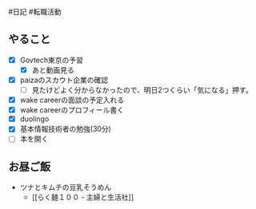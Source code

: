 #日記 #転職活動 

## やること
- [x] Govtech東京の予習
	- [x] あと動画見る
- [x] paizaのスカウト企業の確認
	- [ ] 見たけどよく分からなかったので、明日2つくらい「気になる」押す。
- [x] wake careerの面談の予定入れる
- [x] wake careerのプロフィール書く
- [x] duolingo
- [x] 基本情報技術者の勉強(30分)
- [ ] 本を開く

## お昼ご飯
- ツナとキムチの豆乳そうめん
	- [[らく麺１００ - 主婦と生活社]]


